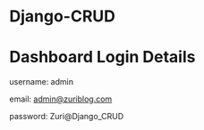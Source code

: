 # Django-CRUD

# Dashboard Login Details 
username: admin

email: admin@zuriblog.com

password: Zuri@Django_CRUD
